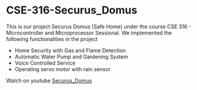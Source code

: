 # CSE-316-Securus_Domus

This is our project Securus Domus (Safe Home) under the course CSE 316 - Microcontroller and Microprocessor Sessional. We implemented the following functionalities in the project
-  Home Security with Gas and Flame Detection
-  Automatic Water Pump and Gardening System
-  Voice Controlled Service
-  Operating servo motor with rain sensor

Watch on youtube [Securus_Domus](https://www.youtube.com/watch?v=BmkgnCq6wGI)
